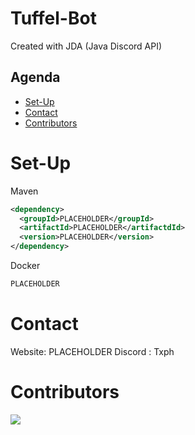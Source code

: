 # Tuffel-Bot
Created with JDA (Java Discord API)

## Agenda
- [Set-Up](#set-up)
- [Contact](#contact)
- [Contributors](#contributors)

# Set-Up
 Maven
```xml
<dependency>
  <groupId>PLACEHOLDER</groupId>
  <artifactId>PLACEHOLDER</artifactdId>
  <version>PLACEHOLDER</version>
</dependency>
```

Docker
```bash
PLACEHOLDER
```

# Contact
Website: PLACEHOLDER
Discord : Txph

# Contributors

<a href="https://github.com/Tophhhhh/Tuffel-Bot/graphs/contributors">
  <img src="https://contrib.rocks/image?repo=Tophhhhh/Tuffel-Bot" />
</a>
